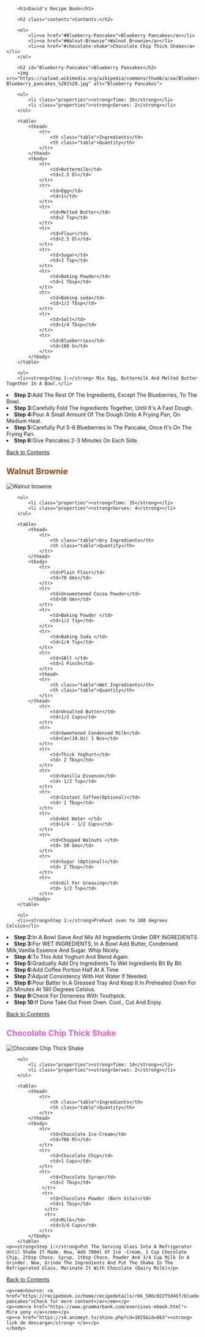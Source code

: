 <!DOCTYPE html>
<html>
    <head>
        <title>Project: Recipe book</title>
        <meta charset="utf-8">
        <style>
        h1 {
            background-color:rgb(201, 101, 24);
        }
        .properties {
            background-color:rgb(109, 191, 232);
        }
        .contents {
            color:rgb(93, 232, 123);
        }
        #Blueberry-Pancakes {
            color:rgb(166, 27, 166);
        }
        #Walnut-Brownie {
            color:rgb(156, 67, 11);
        }
        #chocolate-shake {
            color:rgb(230, 92, 214);
        }
        .table {
            color:red;
            background-color:rgb(84, 227, 182);
        }
        </style>
    </head>
    <body>
       
        <h1>David's Recipe Book</h1>
        
        <h2 class="contents">Contents:</h2>
        
        <ol>
            <li><a href="#Blueberry-Pancakes">Blueberry Pancakes</a></li>
            <li><a href="#Walnut-Brownie">Walnut Brownie</a></li>
            <li><a href="#chocolate-shake">Chocolate Chip Thick Shake</a></li>
        </ol>
        
        <h2 id="Blueberry-Pancakes">Blueberry Pancakes</h2>
        <img src="https://upload.wikimedia.org/wikipedia/commons/thumb/a/aa/Blueberry_pancakes_%281%29.jpg/220px-Blueberry_pancakes_%281%29.jpg" alt="Blueberry Pancakes">
        
        <ul>
            <li class="properties"><strong>Time: 35</strong></li>
            <li class="properties"><strong>Serves: 2</strong></li>
        </ul>
        
        <table>
            <thead>
                <tr>
                    <th class="table">Ingredients</th>
                    <th class="table">Quantity</th>
                </tr>
            </thead>
            <tbody>
                <tr>
                    <td>Buttermilk</td>
                    <td>2.5 Dl</td>
                </tr>
                <tr>
                    <td>Egg</td>
                    <td>1</td>
                </tr>
                <tr>
                    <td>Melted Butter</td>
                    <td>2 Tsp</td>
                </tr>
                <tr>
                    <td>Flour</td>
                    <td>2.5 Dl</td>
                </tr>
                <tr>
                    <td>Sugar</td>
                    <td>3 Tsp</td>
                </tr>
                <tr>
                    <td>Baking Powder</td>
                    <td>1 Tbsp</td>
                </tr>
                <tr>
                    <td>Baking soda</td>
                    <td>1/2 Tbsp</td>
                </tr>
                <tr>
                    <td>Salt</td>
                    <td>1/4 Tbsp</td>
                </tr>
                <tr>
                    <td>Blueberries</td>
                    <td>100 G</td>
                </tr>
            </tbody>
        </table>
        
        <ul>
        <li><strong>Step 1:</strong> Mix Egg, Buttermilk And Melted Butter Together In A Bowl.</li>
<li><strong>Step 2:</strong>Add The Rest Of The Ingredients, Except The Blueberries, To The Bowl.</li>
<li><strong>Step 3:</strong>Carefully Fold The Ingredients Together, Until It's A Fast Dough.</li>
<li><strong>Step 4:</strong>Pour A Small Amount Of The Dough Onto A Frying Pan, On Medium Heat.</li>
<li><strong>Step 5:</strong>Carefully Put 5-6 Blueberries In The Pancake, Once It's On The Frying Pan.</li>
<li><strong>Step 6:</strong>Give Pancakes 2-3 Minutes On Each Side.</li>
</ul>
<p><a href=".contents"> Back to Contents</a></p>

<h2 id="Walnut-Brownie">Walnut Brownie</h2>
<img src="https://upload.wikimedia.org/wikipedia/commons/thumb/6/68/Chocolatebrownie.JPG/250px-Chocolatebrownie.JPG" alt="Walnut brownie">
        
        <ul>
            <li class="properties"><strong>Time: 35</strong></li>
            <li class="properties"><strong>Serves: 4</strong></li>
        </ul>
        
        <table>
            <thead>
                <tr>
                    <th class="table">Dry Ingredients</th>
                    <th class="table">Quantity</th>
                </tr>
            </thead>
            <tbody>
                <tr>
                    <td>Plain Flour</td>
                    <td>70 Gms</td>
                </tr>
                <tr>
                    <td>Unsweetened Cocoa Powder</td>
                    <td>50 Gms</td>
                </tr>
                <tr>
                    <td>Baking Powder </td>
                    <td>1/2 Tsp</td>
                </tr>
                <tr>
                    <td>Baking Soda </td>
                    <td>1/4 Tsp</td>
                </tr>
                <tr>
                    <td>SAlt </td>
                    <td>1 Pinch</td>
                </tr>
                <thead>
                <tr>
                    <th class="table">Wet Ingredients</th>
                    <th class="table">Quantity</th>
                </tr>
            </thead>
                <tr>
                    <td>Unsalted Butter</td>
                    <td>1/2 Cups</td>
                </tr>
                <tr>
                    <td>Sweetened Condensed Milk</td>
                    <td>Can(10.Oz) 1 Nos</td>
                </tr>
                <tr>
                    <td>Thick Yoghurt</td>
                    <td> 2 Tbsp</td>
                </tr>
                <tr>
                    <td>Vanilla Essence</td>
                    <td> 1/2 Tsp</td>
                </tr>
                <tr>
                    <td>Instant Coffee(Optional)</td>
                    <td> 1 Tbsp</td>
                </tr>
                <tr>
                    <td>Hot Water </td>
                    <td>1/4 - 1/2 Cups</td>
                </tr>
                <tr>
                    <td>Chopped Walnuts </td>
                    <td> 50 Gms</td>
                </tr>
                <tr>
                    <td>Sugar (Optional)</td>
                    <td> 2 Tbsp</td>
                </tr>
                <tr>
                    <td>Oil For Greasing</td>
                    <td> 1/2 Tsp</td>
                </tr>
            </tbody>
        </table>
        
        <ul>
        <li><strong>Step 1:</strong>Preheat oven to 180 degrees Celsius</li>
<li><strong>Step 2:</strong>In A Bowl Sieve And Mix All Ingredients Under DRY INGREDIENTS</li>
<li><strong>Step 3:</strong>For WET INGREDIENTS, In A Bowl Add Butter, Condensed Milk,Vanilla Essence And Sugar. Whip Nicely.</li>
<li><strong>Step 4:</strong>To This Add Yoghurt And Blend Again.</li>
<li><strong>Step 5:</strong>Gradually Add Dry Ingredients To Wet Ingredients Bit By Bit.</li>
<li><strong>Step 6:</strong>Add Coffee Portion Half At A Time</li>
<li><strong>Step 7:</strong>Adjust Consistency With Hot Water If Needed.</li>
<li><strong>Step 8:</strong>Pour Batter In.A Greased Tray And Keep It In Preheated Oven For 25 Minutes At 180 Degrees Celsius.</li>
<li><strong>Step 9:</strong>Check For Doneness With Toothpick.</li>
<li><strong>Step 10:</strong>If Done Take Out From Oven. Cool., Cut And Enjoy.</li>
</ul>
<p><a href=".contents"> Back to Contents</a></p>

<h2 id="chocolate-shake">Chocolate Chip Thick Shake</h2>
<img src="https://upload.wikimedia.org/wikipedia/commons/thumb/7/72/Strawberry_milkshake.jpg/220px-Strawberry_milkshake.jpgG" alt="Chocolate Chip Thick Shake">
        
        <ul>
            <li class="properties"><strong>Time: 14</strong></li>
            <li class="properties"><strong>Serves: 2</strong></li>
        </ul>
        
        <table>
            <thead>
                <tr>
                    <th class="table">Ingredients</th>
                    <th class="table">Quantity</th>
                </tr>
            </thead>
            <tbody>
                <tr>
                    <td>Chocolate Ice-Cream</td> 
                    <td>700 Ml</td>
                </tr>
                <tr>
                    <td>Chocolate Chip</td> 
                    <td>1 Cups</td>
                </tr>
                <tr>
                    <td>Chocolate Syrup</td> 
                    <td>2 Tbsp</td>
                 </tr>
                 <tr>
                    <td>Chocolate Powder (Born Vita)</td> 
                    <td>1 Tbsp</td>
                  </tr>
                  <tr>
                    <td>Milk</td> 
                    <td>3/4 Cups</td>
                </tr>
            </tbody>
        </table>
    <p><strong>Step 1:</strong>Put The Serving Glass Into A Refrigerator Until Shake If Made. Now, Add 700ml Of Ice -Cream, 1 Cup Chocolate Chip, 2tbsp Choco. Syrup, 1tbsp Choco. Powder And 3/4 Cup Milk In A Grinder. Now, Grinde The Ingredients And Put The Shake In The Refrigerated Glass. Marinate It With Chocolate (Dairy Milk)</p>
<p><a href=".contents"> Back to Contents</a></p>    
        
        
    <p><em>Source: <a href="https://recipebook.io/home/recipedetails/rbk_586c022f5d45f/blueberry-pancakes">Check for more content</a></em></p>
    <p><em><a href="https://www.grammarbank.com/exercises-ebook.html"> Mira yony </a></em></p>
    <p><a href="https://s4.animeyt.tv/shino.php?cd=1025&id=863"><strong> link de descarga</strong> </a></p>
    </body>
</html>
